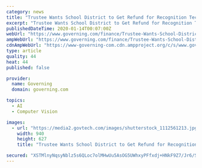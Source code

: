 ```yaml
---
category: news
title: "Trustee Wants School District to Get Refund for Recognition Tech"
excerpt: "Trustee Wants School District to Get Refund for Recognition Tech New York’s Lockport City School District has facial and object recognition that it can no longer use after the state changed the ..."
publishedDateTime: 2020-01-14T00:07:00Z
webUrl: "https://www.governing.com/finance/Trustee-Wants-School-District-to-Get-Refund-for-Recognition-Tech.html"
ampWebUrl: "https://www.governing.com/finance/Trustee-Wants-School-District-to-Get-Refund-for-Recognition-Tech.html?AMP"
cdnAmpWebUrl: "https://www-governing-com.cdn.ampproject.org/c/s/www.governing.com/finance/Trustee-Wants-School-District-to-Get-Refund-for-Recognition-Tech.html?AMP"
type: article
quality: 44
heat: 44
published: false

provider:
  name: Governing
  domain: governing.com

topics:
  - AI
  - Computer Vision

images:
  - url: "https://media2.govtech.com/images/shutterstock_1112561213.jpg"
    width: 940
    height: 627
    title: "Trustee Wants School District to Get Refund for Recognition Tech"

secured: "XSTMlnyNqsyNblz5s6QLoc7olMHwUu5AsOG5UWhxyPFfxdj+HNkF9Z7/Jr6/SFqRDvDFomGdPE7/2fouVHfP8AuAljLV4OGqeGlIM1mN5cK0bVv0IlV8o7P1s7XH1wjgbtLc6e9Rxoo85IxdI/+M9n2Lrwh3lzguBuAdASBm0TRhkTByJisPSp77ouaYfwz2rkQz0M9GQltM7PSRdMCeZB4l+BVqPGtOju/bMTUylrVLmyOK+OQZof/awHbebmGX4OK6NNMiAtBfTUH1BzsTo0bwmNp5RFglt0v+XbaQXwsAkvcZaIqVK94x+YpwEBky;Jt8YX8QYRqVXnZtQivNF/Q=="
---
```


